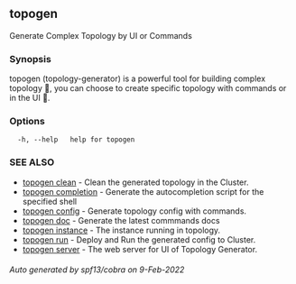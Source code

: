 ## topogen

Generate Complex Topology by UI or Commands

### Synopsis

topogen (topology-generator) is a powerful tool for building complex topology 💪, 
	you can choose to create specific topology with commands or in the UI 🌈.

### Options

```
  -h, --help   help for topogen
```

### SEE ALSO

* [topogen clean](topogen_clean.md)	 - Clean the generated topology in the Cluster.
* [topogen completion](topogen_completion.md)	 - Generate the autocompletion script for the specified shell
* [topogen config](topogen_config.md)	 - Generate topology config with commands.
* [topogen doc](topogen_doc.md)	 - Generate the latest commmands docs
* [topogen instance](topogen_instance.md)	 - The instance running in topology.
* [topogen run](topogen_run.md)	 - Deploy and Run the generated config to Cluster.
* [topogen server](topogen_server.md)	 - The web server for UI of Topology Generator.

###### Auto generated by spf13/cobra on 9-Feb-2022
